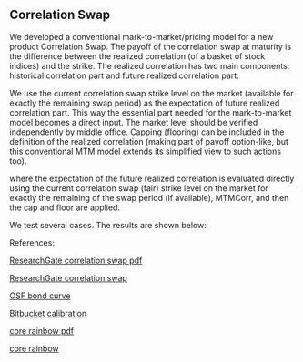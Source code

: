 ## Correlation Swap 
   
We developed a conventional mark-to-market/pricing model for a new product Correlation Swap. The payoff of the correlation swap at maturity is the difference between the realized correlation (of a basket of stock indices) and the strike. The realized correlation has two main components: historical correlation part and future realized correlation part.

We use the current correlation swap strike level on the market (available for exactly the remaining swap period) as the expectation of future realized correlation part. This way the essential part needed for the mark-to-market model becomes a direct input. The market level should be verified independently by middle office. Capping (flooring) can be included in the definition of the realized correlation (making part of payoff option-like, but this conventional MTM model extends its simplified view to such actions too).

where the expectation of the future realized correlation is evaluated directly using the current correlation swap (fair) strike level on the market for exactly the remaining of the swap period (if available), MTMCorr, and then the cap and floor are applied.     

We test several cases. The results are shown below:


References:

   
[ResearchGate correlation swap pdf](https://www.researchgate.net/profile/Tim-Xiao/publication/369898787_Correlation_Swap_Model/links/6431a73420f25554da1b4848/Correlation-Swap-Model.pdf)
   
[ResearchGate correlation swap](https://www.researchgate.net/publication/369898787_Correlation_Swap_Model)

[OSF bond curve](https://osf.io/4nhyb/download)

[Bitbucket calibration](https://bitbucket.org/timxiao1203/dividendcalibration/downloads/dividendCalibration.pdf)

[core rainbow pdf](https://core.ac.uk/download/534868019.pdf)

[core rainbow](https://core.ac.uk/works/127930421)
   